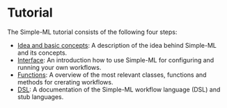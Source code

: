 # Tutorial

The Simple-ML tutorial consists of the following four steps:

* [Idea and basic concepts][tutorial_concepts]: A description of the idea behind Simple-ML and its concepts.
* [Interface][tutorial_interface]: An introduction how to use Simple-ML for configuring and running your own workflows.
* [Functions][functions]: A overview of the most relevant classes, functions and methods for crerating workflows.
* [DSL][dsl-tutorial]: A documentation of the Simple-ML workflow language (DSL) and stub languages.

[tutorial_concepts]: ./Tutorial-Basic-Concepts.md
[tutorial_interface]: ./Tutorial-The-Simple-ML-Interface.md
[functions]: ./classes_and_functions.md
[dsl-tutorial]: ./DSL/tutorial/README.md
